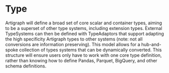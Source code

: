 # Type

Artigraph will define a broad set of core scalar and container types, aiming to be a superset of other type systems, including extension types. External TypeSystems can then be defined with TypeAdaptors that support adapting the high specificity Artigraph types to other systems (note: not all conversions are information preserving). This model allows for a hub-and-spoke collection of types systems that can be dynamically converted. This structure will ensure users only have to work with one core type definition, rather than knowing how to define Pandas, Parquet, BigQuery, and other schema definitions.
